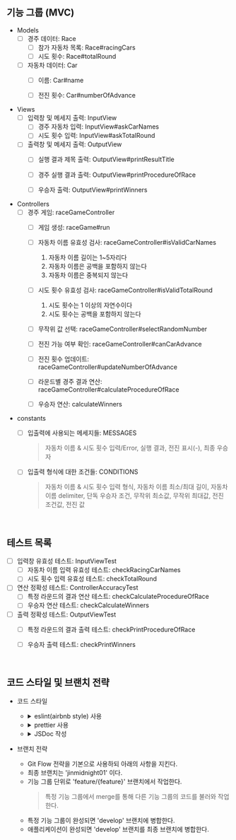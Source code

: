 ## 기능 그룹 (MVC)

* Models
    - [ ] 경주 데이터: Race
        - [ ] 참가 자동차 목록: Race#racingCars
        - [ ] 시도 횟수: Race#totalRound
    - [ ] 자동차 데이터: Car
        - [ ] 이름: Car#name  
        - [ ] 전진 횟수: Car#numberOfAdvance


* Views
    - [ ] 입력창 및 메세지 출력: InputView 
        - [ ] 경주 자동차 입력: InputView#askCarNames
        - [ ] 시도 횟수 입력: InputView#askTotalRound
    - [ ] 출력창 및 메세지 출력: OutputView
        - [ ] 실행 결과 제목 출력: OutputView#printResultTitle
        - [ ] 경주 실행 결과 출력: OutputView#printProcedureOfRace
        - [ ] 우승자 출력: OutputView#printWinners


* Controllers
    - [ ] 경주 게임: raceGameController
        - [ ] 게임 생성: raceGame#run
        - [ ] 자동차 이름 유효성 검사: raceGameController#isValidCarNames
          1. 자동차 이름 길이는 1~5자리다
          2. 자동차 이름은 공백을 포함하지 않는다
          3. 자동차 이름은 중복되지 않는다
        - [ ] 시도 횟수 유효성 검사: raceGameController#isValidTotalRound
          1. 시도 횟수는 1 이상의 자연수이다
          2. 시도 횟수는 공백을 포함하지 않는다
        - [ ] 무작위 값 선택: raceGameController#selectRandomNumber
        - [ ] 전진 가능 여부 확인: raceGameController#canCarAdvance
        - [ ] 전진 횟수 업데이트: raceGameController#updateNumberOfAdvance
        - [ ] 라운드별 경주 결과 연산: raceGameController#calculateProcedureOfRace
        - [ ] 우승자 연산: calculateWinners


* constants
    - [ ] 입출력에 사용되는 메세지들: MESSAGES
        > 자동차 이름 & 시도 횟수 입력/Error, 실행 결과, 전진 표시(-), 최종 우승자
    - [ ] 입출력 형식에 대한 조건들: CONDITIONS
        > 자동차 이름 & 시도 횟수 입력 형식, 자동차 이름 최소/최대 길이, 자동차 이름 delimiter, 단독 우승자 조건, 무작위 최소값, 무작위 최대값, 전진 조건값, 전진 값


<br/>

## 테스트 목록
- [ ] 입력창 유효성 테스트: InputViewTest
  - [ ] 자동차 이름 입력 유효성 테스트: checkRacingCarNames
  - [ ] 시도 횟수 입력 유효성 테스트: checkTotalRound
- [ ] 연산 정확성 테스트: ControllerAccuracyTest
  - [ ] 특정 라운드의 결과 연산 테스트: checkCalculateProcedureOfRace
  - [ ] 우승자 연산 테스트: checkCalculateWinners
- [ ] 출력 정확성 테스트: OutputViewTest
  - [ ] 특정 라운드의 결과 출력 테스트: checkPrintProcedureOfRace
  - [ ] 우승자 출력 테스트: checkPrintWinners


<br/>

## 코드 스타일 및 브랜치 전략
* 코드 스타일
    - <details>
      <summary>eslint(airbnb style) 사용</summary>

      `npm init @eslint/config` 로 eslint를 설치한다.

      `npx install-peerdeps --dev eslint-config-airbnb` 로 airbnb eslint 설정 패키지를 설치한다.

      .eslintrc.cjs 파일을 생성하여 코드 스타일을 정의한다.

      test 코드를 위해 `jest : true` 를 기입한다.
  </details>

    - <details>
      <summary>prettier 사용</summary>

      `npm i -D prettier eslint-config-prettier` 로 prettier와 eslint-config-prettier를 설치한다.

      > `eslint-config-prettier`: prettier와 겹치는 eslint 룰을 비활성화한다.

      .eslintrc.cjs의 `extends : [...]` 에 `prettier` 를 추가한다.

      .prettierrc.cjs 파일을 생성한 후 prettier 규칙을 추가한다.
  </details>

    - <details>
      <summary>JSDoc 작성</summary>

      클래스, 함수, 변수의 문서화 및 타입을 명확히 하기 위해 JSDoc을 작성한다.

      ```js
      /**
       * 두 숫자의 합을 연산하는 함수
       * @param {number} a
       * @param {number} b
       * @returns {number}
       */
      function sum(a, b) {
        return a + b;
      }
      ```
  </details>


* 브랜치 전략
    - Git Flow 전략을 기본으로 사용하되 아래의 사항을 지킨다.
    - 최종 브랜치는 'jinmidnight01' 이다.
    - 기능 그룹 단위로 'feature/{feature}' 브랜치에서 작업한다. 
        > 특정 기능 그룹에서 merge를 통해 다른 기능 그룹의 코드를 불러와 작업한다.
    - 특정 기능 그룹이 완성되면 'develop' 브랜치에 병합한다.
    - 애플리케이션이 완성되면 'develop' 브랜치를 최종 브랜치에 병합한다.
